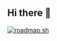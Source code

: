 ## Hi there 👋
[![roadmap.sh](https://roadmap.sh/card/wide/68917940eadee94321555cae?variant=dark&roadmaps=frontend%2Cfull-stack%2Cbackend)](https://roadmap.sh)
